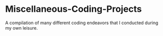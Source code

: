 # Miscellaneous-Coding-Projects
A compilation of many different coding endeavors that I conducted during my own leisure.
